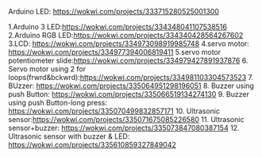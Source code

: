 Arduino LED: https://wokwi.com/projects/333715280525001300

1.Arduino 3 LED:https://wokwi.com/projects/334348041107538516
2.Arduino RGB LED:https://wokwi.com/projects/334340428564267602
3.LCD: https://wokwi.com/projects/334973098919985748
4.servo motor: https://wokwi.com/projects/334977394006819411
5.servo motor potentiometer slide:https://wokwi.com/projects/334979427891937876
6. Servo motor using 2 for loops(frwrd&bckwrd):https://wokwi.com/projects/334981103304573523
7. BUzzer: https://wokwi.com/projects/335064951298196051
8. Buzzer using push Button: https://wokwi.com/projects/335066519134274130
9. Buzzer using push Button-long press: https://wokwi.com/projects/335070499832857171
10. Ultrasonic sensor:https://wokwi.com/projects/335071675085226580
11. Ultrasonic sensor+buzzer: https://wokwi.com/projects/335073847080387154
12.  Ultrasonic sensor with buzzer & LED:  https://wokwi.com/projects/335610859327849042
